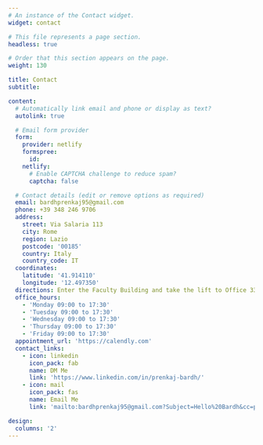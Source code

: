 ```yaml
---
# An instance of the Contact widget.
widget: contact

# This file represents a page section.
headless: true

# Order that this section appears on the page.
weight: 130

title: Contact
subtitle:

content:
  # Automatically link email and phone or display as text?
  autolink: true

  # Email form provider
  form:
    provider: netlify
    formspree:
      id:
    netlify:
      # Enable CAPTCHA challenge to reduce spam?
      captcha: false

  # Contact details (edit or remove options as required)
  email: bardhprenkaj95@gmail.com
  phone: +39 348 246 9706
  address:
    street: Via Salaria 113
    city: Rome
    region: Lazio
    postcode: '00185'
    country: Italy
    country_code: IT
  coordinates:
    latitude: '41.914110'
    longitude: '12.497350'
  directions: Enter the Faculty Building and take the lift to Office 333 on Floor 3
  office_hours:
    - 'Monday 09:00 to 17:30'
    - 'Tuesday 09:00 to 17:30'
    - 'Wednesday 09:00 to 17:30'
    - 'Thursday 09:00 to 17:30'
    - 'Friday 09:00 to 17:30'
  appointment_url: 'https://calendly.com'
  contact_links:
    - icon: linkedin
      icon_pack: fab
      name: DM Me
      link: 'https://www.linkedin.com/in/prenkaj-bardh/'
    - icon: mail
      icon_pack: fas
      name: Email Me
      link: 'mailto:bardhprenkaj95@gmail.com?Subject=Hello%20Bardh&cc=prenkaj@di.uniroma1.it'

design:
  columns: '2'
---
```


